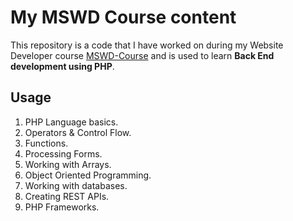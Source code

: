  # My MSWD Course content

This repository is a code that I have worked on during my Website Developer course [MSWD-Course](https://github.com/Toni21bri/MSWD-Course) and is used to learn **Back End development using PHP**. 

## Usage 

1. PHP Language basics.
2. Operators & Control Flow.
3. Functions.
4. Processing Forms.
5. Working with Arrays.
6. Object Oriented Programming.
7. Working with databases.
8. Creating REST APIs.
9. PHP Frameworks.

